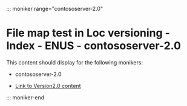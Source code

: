::: moniker range="contososerver-2.0"

# File map test in Loc versioning - Index - ENUS - contososerver-2.0

This content should display for the following monikers:

* contososerver-2.0

* [Link to Version2.0 content](assign-policy-definition.md)

::: moniker-end
